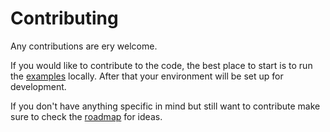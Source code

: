 # Contributing

Any contributions are ery welcome.

If you would like to contribute to the code, the best place to start is to run the [examples](./examples.md) locally. After that your environment will be set up for development.

If you don't have anything specific in mind but still want to contribute make sure to check the [roadmap](./roadmap.md) for ideas.
